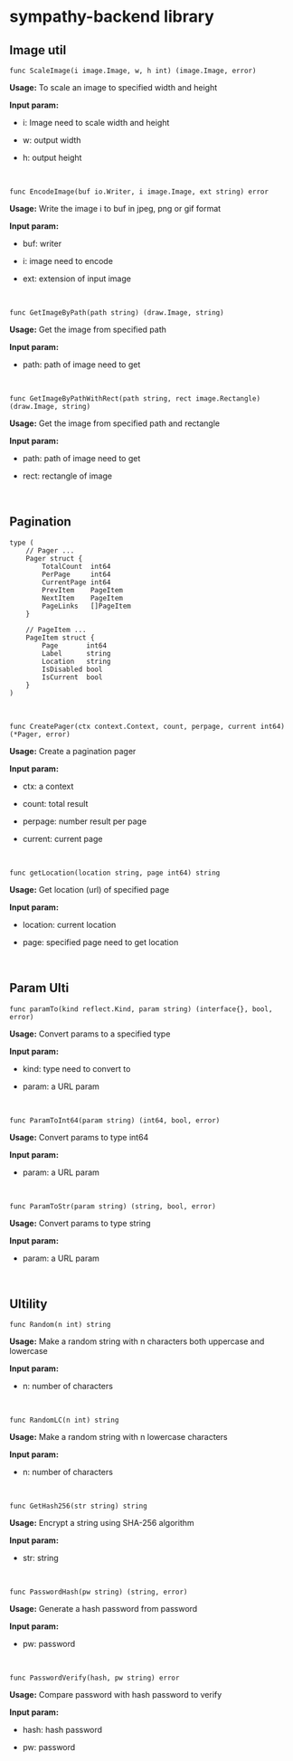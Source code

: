 # sympathy-backend library

## Image util

``` 
func ScaleImage(i image.Image, w, h int) (image.Image, error) 
```
**Usage:** To scale an image to specified width and height

**Input param:**

- i: Image need to scale width and height

- w: output width

- h: output height

<br>

```
func EncodeImage(buf io.Writer, i image.Image, ext string) error
```
**Usage:** Write the image i to buf in jpeg, png or gif format

**Input param:**

- buf: writer

- i: image need to encode

- ext: extension of input image

<br>

```
func GetImageByPath(path string) (draw.Image, string)
```
**Usage:** Get the image from specified path

**Input param:**

- path: path of image need to get

<br>

```
func GetImageByPathWithRect(path string, rect image.Rectangle) (draw.Image, string)
```
**Usage:** Get the image from specified path and rectangle

**Input param:**

- path: path of image need to get

- rect: rectangle of image

<br>

## Pagination

```
type (
	// Pager ...
	Pager struct {
		TotalCount  int64
		PerPage     int64
		CurrentPage int64
		PrevItem    PageItem
		NextItem    PageItem
		PageLinks   []PageItem
	}

	// PageItem ...
	PageItem struct {
		Page       int64
		Label      string
		Location   string
		IsDisabled bool
		IsCurrent  bool
	}
)
```

<br>

```
func CreatePager(ctx context.Context, count, perpage, current int64) (*Pager, error)
```
**Usage:** Create a pagination pager

**Input param:**

- ctx: a context

- count: total result

- perpage: number result per page

- current: current page

<br>

```
func getLocation(location string, page int64) string
```
**Usage:** Get location (url) of specified page

**Input param:**

- location: current location

- page: specified page need to get location

<br>

## Param Ulti

```
func paramTo(kind reflect.Kind, param string) (interface{}, bool, error)
```
**Usage:** Convert params to a specified type

**Input param:**

- kind: type need to convert to

- param: a URL param

<br>

```
func ParamToInt64(param string) (int64, bool, error)
```
**Usage:** Convert params to type int64

**Input param:**

- param: a URL param

<br>

```
func ParamToStr(param string) (string, bool, error)
```
**Usage:** Convert params to type string

**Input param:**

- param: a URL param

<br>


## Ultility

```
func Random(n int) string
```
**Usage:** Make a random string with n characters both uppercase and lowercase

**Input param:**

- n: number of characters

<br>

```
func RandomLC(n int) string
```
**Usage:** Make a random string with n lowercase characters

**Input param:**

- n: number of characters

<br>

```
func GetHash256(str string) string
```
**Usage:** Encrypt a string using SHA-256 algorithm

**Input param:**

- str: string

<br>

```
func PasswordHash(pw string) (string, error)
```
**Usage:** Generate a hash password from password

**Input param:**

- pw: password

<br>

```
func PasswordVerify(hash, pw string) error
```
**Usage:** Compare password with hash password to verify

**Input param:**

- hash: hash password

- pw: password
